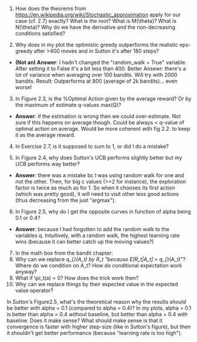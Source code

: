 1. How does the theorems from https://en.wikipedia.org/wiki/Stochastic_approximation apply for our case (cf. 2.7) exactly? What is the root? What is M(\theta)? What is N(\theta)? Why do we have the derivative and the non-decreasing conditions satisfied?

2. Why does in my plot the optimistic greedy outperforms the realistic eps-greedy after >400 moves and in Sutton it's after 180 steps?

- **(Not an) Answer**: I hadn't changed the "random_walk = True" variable. After setting it to False it's a bit less than 400.
Better Ansewr: there's a lot of variance when averaging over 100 bandits. Will try with 2000 bandits. Result: Outperforms at 800 (average of 2k bandits)... even worse!

3. In Figure 2.3, is the %Optimal Action given by the average reward? Or by the maximum of estimate q-values max(Q)?

- **Answer**: if the estimation is wrong then we could over-estimate. Not sure if this happens on average though. Could be always < q-value of optimal action on average. Would be more coherent with fig 2.2. to keep it as the average reward.

4. In Exercise 2.7, is it supposed to sum to 1, or did I do a mistake?

5. In Figure 2.4, why does Sutton's UCB performs slightly better but my UCB performs way better?

- **Answer**: there was a mistake bc I was using random walk for one and not the other. Then, for big c values (>=2 for instance),  the exploration factor is twice as much as for 1. So when it chooses its first action (which was pretty good), it will need to visit other less good actions (thus decreasing from the just "argmax").

6. In Figure 2.5, why do I get the opposite curves in function of alpha being 0.1 or 0.4?

- **Answer**: because I had forgotten to add the random walk to the variables q. Intuitively, with a random walk, the highest learning rate wins (because it can better catch up the moving values?)

7. In the math box from the bandit chapter:
1. Why can we replace q_{*}(A_t) by R_t "because E[R_t|A_t] = q_{*}(A_t)"? Where do we condition on A_t? How do conditional expectation work anyway?
2. What if \pi_t(a) = 0? How does the trick work then?
3. Why can we replace things by their expected value in the expected value operator?

In Sutton's Figure2.5, what's the theoretical reason why the results _should_ be better with alpha = 0.1 (compared to alpha = 0.4)? In my plots, alpha = 0.1 is better than alpha = 0.4 _without_ baseline, but better than alpha = 0.4 _with_ baseline. Does it make sense? What should make sense is that it convergence is faster with higher step-size (like in Sutton's figure), but then it shouldn't get better performance (because "learning rate is too high").

